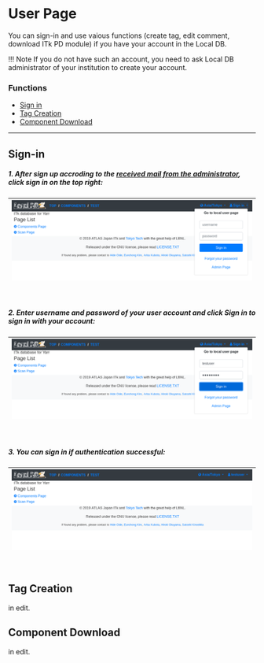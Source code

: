 # User Page

You can sign-in and use vaious functions (create tag, edit comment, download ITk PD module) if you have your account in the Local DB.

!!! Note
    If you do not have such an account, you need to ask Local DB administrator of your institution to create your account.

### Functions

- [Sign in](#sign-in)
- [Tag Creation](#tag-creation)
- [Component Download](#component-download)

---

## Sign-in

##### 1. After sign up accroding to the [received mail from the administrator](admin.md#user-creation), click **sign in** on the top right:

|![Viewer Admin Authenitcation](../../images/viewer/user_signin_1.png)|
|:-:|

<br>

##### 2. Enter username and password of your user account and click **Sign in** to sign in with your account:

|![Viewer Admin Authenitcation](../../images/viewer/user_signin_2.png)|
|:-:|

<br>

##### 3. You can sign in if authentication successful:

|![Viewer Admin Authenitcation](../../images/viewer/user_signin_3.png)|
|:-:|

<br>

## Tag Creation

in edit.

## Component Download

in edit.





